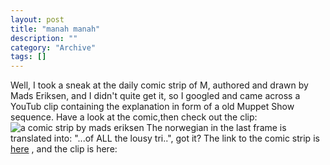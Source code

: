 ```yaml
--- 
layout: post 
title: "manah manah"
description: ""
category: "Archive"
tags: []
---  
```

Well, I took a sneak at the daily comic strip of M, authored and drawn by Mads Eriksen, and I didn't quite get it, so I googled and came across a YouTub clip containing the explanation in form of a old Muppet Show sequence.
 Have a look at the comic,then check out the clip:
 <img src="http://cdn.umedia.no/img/mmanah.png" alt="a comic strip by mads eriksen" title="manah manah"/>
 The norwegian in the last frame is translated into: "...of ALL the lousy tri..", got it? 
The link to the comic strip is <a href="http://www.start.no/tegneserier/m/?1169852400">here</a> , and the clip is here:
 <object width="425" height="350"><param name="movie" value="http://www.youtube.com/v/7wMHcpMmV9g"></param><param name="wmode" value="transparent"></param><embed src="http://www.youtube.com/v/7wMHcpMmV9g" type="application/x-shockwave-flash" wmode="transparent" width="425" height="350"></embed></object>

